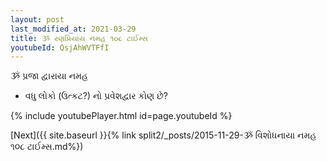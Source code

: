 ```yaml
---
layout: post
last_modified_at: 2021-03-29
title: ૐ રણપ્રિયાય નમહ ૧૦૮ ટાઈમ્સ
youtubeId: QsjAhWVTFfI
---
```

 
 
 ૐ પ્રજા દ્વારાયા નમહ  
 
 -  વધુ લોકો (ઉત્કટ?) નો પ્રવેશદ્વાર કોણ છે? 
 
  
 
  
 
 
 
 
 
 


{% include youtubePlayer.html id=page.youtubeId %}
 
[Next]({{ site.baseurl }}{% link  split2/_posts/2015-11-29-ૐ વિશોધનાયા નમહ ૧૦૮ ટાઈમ્સ.md%})
 
